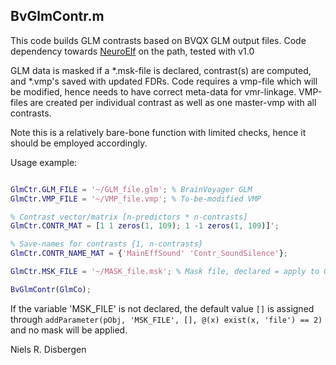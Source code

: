 ## BvGlmContr.m ##

This code builds GLM contrasts based on BVQX GLM output files. Code dependency towards [NeuroElf](http://neuroelf.net/ "http://neuroelf.net/") on the path, tested with v1.0

GLM data is masked if a \*.msk-file is declared, contrast(s) are computed, and \*.vmp's saved with updated FDRs. Code requires a vmp-file which will be modified, hence needs to have correct meta-data for vmr-linkage. VMP-files are created per individual contrast as well as one master-vmp with all contrasts.

Note this is a relatively bare-bone function with limited checks, hence it should be employed accordingly.

Usage example:
```matlab

GlmCtr.GLM_FILE = '~/GLM_file.glm'; % BrainVoyager GLM
GlmCtr.VMP_FILE = '~/VMP_file.vmp'; % To-be-modified VMP

% Contrast vector/matrix [n-predictors * n-contrasts]
GlmCtr.CONTR_MAT = [1 1 zeros(1, 109); 1 -1 zeros(1, 109)]';

% Save-names for contrasts {1, n-contrasts}
GlmCtr.CONTR_NAME_MAT = {'MainEffSound' 'Contr_SoundSilence'};

GlmCtr.MSK_FILE = '~/MASK_file.msk'; % Mask file, declared = apply to GLM-betas

BvGlmContr(GlmCo);

```

If the variable 'MSK_FILE' is not declared, the default value `[]` is assigned through `addParameter(pObj, 'MSK_FILE', [], @(x) exist(x, 'file') == 2)` and no mask will be applied.

Niels R. Disbergen
